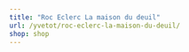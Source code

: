 ```yaml
---
title: "Roc Eclerc La maison du deuil"
url: /yvetot/roc-eclerc-la-maison-du-deuil/
shop: shop
---
```

